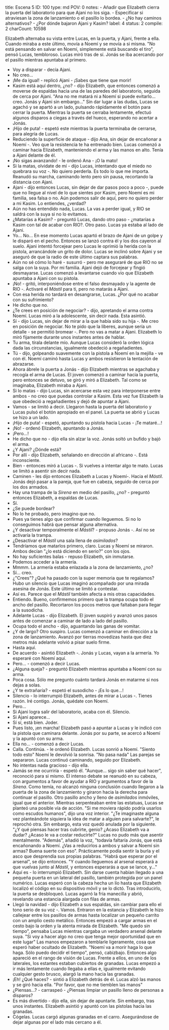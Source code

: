 title:          Escena 5
ID:             100
type:           md
POV:            0
notes:          - Añadir que Elizabeth cierra la puerta del laboratorio para que Ajani no los siga.
                - Especificar si atraviesan la zona de lanzamiento o el pasillo lo bordea.
                - ¿No hay caminos alternativos?
                - ¿Por dónde bajaron Ajani y Kasim?
label:          4
status:         2
compile:        2
charCount:      10598


Elizabeth alternaba su vista entre Lucas, en la puerta, y Ajani, frente a ella. Cuando miraba a este último, movía a Noemí y se movía a si misma.
"No está pensando en salvar en Noemí, simplemente está buscando el tiro", pensó Lucas, tembloroso.
Lucas miró tras de sí. Jonás se iba acercando por el pasillo mientras apuntaba al primero.
- Voy a disparar - decía Ajani.
- No creo...
- ¡Me da igual! - replicó Ajani - ¡Sabes que tiene que morir!
- Kasim está aquí dentro, ¿no? - dijo Elizabeth, que entonces comenzó a moverse de espaldas hacia una de las paredes del laboratorio, seguida de cerca por Ajani.
"Ana no me matará ni a Noemí si puede evitarlo... creo. Jonás y Ajani sin embargo..."
Sin dar lugar a las dudas, Lucas se agachó y se apartó a un lado, pulsando rápidamente el botón para cerrar la puerta. Mientras la puerta se cerraba lentamente, efectuó algunos disparos a ciegas a través del hueco, esperando no acertar a Jonás.
- ¡Hijo de puta! - espetó este mientras la puerta terminaba de cerrarse, para alegría de Lucas.
- Reduciendo la superficie de ataque - dijo Ana, sin dejar de encañonar a Noemí -. Veo que la resistencia te ha entrenado bien.
Lucas comenzó a caminar hacia Elizabeth, manteniendo el arma y las manos en alto. Tenía a Ajani delante de él.
- ¡No sigas avanzando! - le ordenó Ana - ¡O la mato!
- Si la matas, olvidate de mí - dijo Lucas, intentando que el miedo no quebrara su voz -. No quiero perderla. Es todo lo que me importa.
Reanudó su marcha, caminando lento pero sin pausa, recortando la distancia con Ajani.
- Ajani - dijo entonces Lucas, sin dejar de dar pasos poco a poco -, puede que no llegue al nivel de lo que sientes por Kasim, pero Noemí es mi familia, sea falsa o no. Aún podemos salir de aquí, pero no quiero perder a mi Kasim. Lo entiendes, ¿verdad?
- Aún no has entendido nada, Lucas. La vas a perder igual, y RIO se saldrá con la suya si no lo evitamos.
- ¿Matarías a Kasim? - preguntó Lucas, dando otro paso - ¿matarías a Kasim con tal de acabar con RIO?.
Otro paso. Lucas ya estaba al lado de Ajani.
- Yo... No...
En ese momento Lucas apartó el brazo de Ajani de un golpe y le disparó en el pecho. Entonces se lanzó contra él y los dos cayeron al suelo.
Ajani intentó forcejear pero Lucas le oprimió la herida con la pistola, arrancándole un grito de dolor.
Lucas se inclinó sobre Ajani y se aseguró de que la radio de este último captara sus palabras.
- Aún no sé cómo lo haré - susurró - pero me aseguraré de que RIO no se salga con la suya. Por mi familia.
Ajani dejó de forcejear y fingió desmayarse.
Lucas comenzó a levantarse cuando vio que Elizabeth apuntaba a Ajani con su pistola.
- ¡No! - gritó, interponiéndose entre el falso desmayado y la agente de RIO -. Activaré el *Mástil* para ti, pero no matarás a Ajani.
- Con esa herida no tardará en desangrarse, Lucas. ¿Por qué no acabar con su sufrimiento?
- He dicho que no.
- ¿Te crees en posición de negociar? - dijo, apretando el arma contra Noemí.
Lucas miró a la adolescente, sin decir nada. Esta asintió.
- Sí - dijo Lucas, sin dejar de mirar a la que había sido su hija -. Me creo en posición de negociar. No te pido que la liberes, aunque sería un detalle - se permitió bromear -. Pero no vas a matar a Ajani.
Elizabeth lo miró fijamente durante unos instantes antes de hablar.
- Tu arma, tírala delante mío.
Aunque Lucas consideró la orden lógica dada las circunstancias, igualmente obedeció a regañadientes.
- Tú - dijo, golpeando suavemente con la pistola a Noemí en la mejilla - ve con él.
Noemí caminó hasta Lucas y ambos resistieron la tentación de abrazarse.
- Ahora ábrele la puerta a Jonás - dijo Elizabeth mientras se agachaba y recogía el arma de Lucas.
El joven comenzó a caminar hacia la puerta, pero entonces se detuvo, se giró y miró a Elizabeth. Tal como se imaginaba, Elizabeth miraba a Ajani.
- Si lo matas - dijo Lucas, sin acercarse esta vez para interponerse entre ambos - no creo que puedas controlar a Kasim.
Esta vez fue Elizabeth la que obedeció a regañadientes y dejó de apuntar a Ajani.
- Vamos - se limitó a decir.
Llegaron hasta la puerta del laboratorio y Lucas pulsó el botón apropiado en el panel.
La puerta se abrió y Lucas se hizo a un lado.
- ¡Hijo de puta! - espetó, apuntando su pistola hacia Lucas - ¡Te mataré...!
- ¡No! - ordenó Elizabeth, apuntando a Jonás.
- ¡Pero...!
- He dicho que no - dijo ella sin alzar la voz.
Jonás soltó un bufido y bajó el arma.
- ¿Y Ajani? ¿Dónde está?
- Por allí - dijo Elizabeth, señalando en dirección al africano -. Está inconsciente.
- Bien - entonces miró a Lucas -. Si vuelves a intentar algo te mato.
Lucas se limitó a asentir sin decir nada.
- Caminen - les dijo entonces Elizabeth a Lucas y Noemí-. Hacia el *Mástil*.
Jonás dejó pasar a la pareja, que fue en cabeza, seguido de cerca por los dos armados.
- Hay una trampa de la *Sirena* en medio del pasillo, ¿no? - preguntó entonces Elizabeth, a espaldas de Lucas.
- Sí.
- ¿Se puede bordear?
- No lo he probado, pero imagino que no.
- Pues ya tienes algo que confirmar cuando lleguemos. Si no lo conseguimos habrá que pensar alguna alternativa.
- ¿Y desactivar temporalmente el *Mástil*? - propuso Jonás -. Así no se activaría la trampa.
- ¿Desactivar el *Mástil* una sala llena de *asimilados*?
- Tendríamos que matarlos primero, claro.
Lucas y Noemí se miraron. Ambos decían "¿lo está diciendo en serio?" con los ojos.
- No hay suficientes balas - repuso Elizabeth, sin inmutarse.
- Podemos acceder a la armería.
- Mmmm. La armería estaba enlazada a la zona de lanzamiento, ¿no?
- Sí... creo.
- ¿"Crees"? ¿Qué ha pasado con la super memoria que te regalamos?
Hubo un silencio que Lucas imaginó acompañado por una mirada asesina de Jonás.
Este último se limitó a contestar.
- Así es. Parece que el *Mástil* también afecta a mis otras capacidades.
- Entiendo. Bueno, confirmemos primero que la trampa ocupa todo el ancho del pasillo.
Recortaron los pocos metros que faltaban para llegar a la susodicha.
- Adelante Lucas - dijo Elizabeth.
El joven suspiró y avanzó unos pasos antes de comenzar a caminar de lado a lado del pasillo.
- Ocupa todo el ancho - dijo, aguantando las ganas de vomitar.
- ¿Y de largo?
Otro suspiro. Lucas comenzó a caminar en dirección a la zona de lanzamiento.
Avanzó por tierras movedizas hasta que diez metros más adelante volvió a pisar suelo firme.
- Hasta aquí.
- De acuerdo - asintió Elizabeth -. Jonás y Lucas, vayan a la armería. Yo esperaré con Noemí aquí.
- Pero... - comenzó a decir Lucas.
- ¿Alguna queja? - preguntó Elizabeth mientras apuntaba a Noemí con su arma.
- Poca cosa. Sólo me pregunto cuánto tardará Jonás en matarme si nos dejas a solas.
- ¿Y te extrañaría? - espetó el susodicho - ¡Es lo que...!
- Silencio - lo interrumpió Elizabeth, antes de mirar a Lucas -. Tienes razón. Iré contigo. Jonás, quédate con Noemí.
- Pero...
- Si Ajani logra salir del laboratorio, acaba con él.
Silencio.
- Si Ajani aparece...
- Sí sí, está bien. Joder.
- Pues listo, ¡en marcha!
Elizabeth pasó a apuntar a Lucas y le indicó con la pistola que caminara delante. Jonás por su parte, se acercó a Noemí y la apuntó con su arma.
- Ella no... - comenzó a decir Lucas.
- Calla. Continúa. - le ordenó Elizabeth.
Lucas sonrió a Noemí.
"Siento todo esto"
Noemí le devolvió la sonrisa.
"No pasa nada"
Las parejas se separaron. Lucas continuó caminando, seguido por Elizabeth.
- No intentas nada gracioso - dijo ella.
- Jamás se me ocurriría - espetó él.
"Aunque... sigo sin saber qué hacer", reconoció para si mismo.
El intenso debate se reanudó en su cabeza, con argumentos a favor de ayudar a RIO y argumentos a favor de la *Sirena*.
Como temía, no alcanzó ninguna conclusión cuando llegaron a la puerta de la zona de lanzamiento y giraron hacia la derecha para continuar el pasillo.
Otro pasillo ancho y lleno de *asimilados* inmóviles, igual que el anterior.
Mientras serpenteaban entre las estatuas, Lucas se planteó una posible vía de acción.
"Si me moviera rápido podría usarlos como escudos humanos", dijo una voz interior.
"¿Te imaginaste alguna vez planteándote siquiera la idea de matar a alguien para salvarte?", le reprochó otra. Sin embargo, esta voz quedó anulada por la siguiente.
"¿Y qué piensas hacer tras cubrirte, genio? ¿Acaso Elizabeth va a dudar? ¿Acaso le va a costar reducirte?"
Lucas no pudo más que asentir mentalmente.
"Además", añadió la voz, "todavía faltaría Jonás, que está encañonando a Noemí. ¿Vas a reducirlos a ambos y salvar a Noemí sin armas? Buena suerte con eso".
Prácticamente podía sentir la burla y el asco que desprendía sus propias palabras.
"Habrá que esperar por el arsenal", se dijo entonces.
"Y cuando lleguemos al arsenal esperará a que vuelvas junto al *Mástil*, y entonces esperarás a que se lance, y..."
- Aquí es - lo interrumpió Elizabeth.
Sin darse cuenta habían llegado a una pequeña puerta en un lateral del pasillo, también protegida por un panel numérico.
Lucas esperó con la cabeza hecha un lío hasta que Elizabeth localizó el código en su dispositivo móvil y se lo dictó.
Tras introducirlo, la puerta se desbloqueó. Lucas agarró la fría manecilla y abrió, revelando una estancia alargada con filas de armas.
- Llegó la navidad - dijo Elizabeth a sus espaldas, sin cambiar para ello el tono serio de su voz -. Vamos.
Entraron en la estancia y Elizabeth le hizo callejear entre los pasillos de armas hasta localizar un pequeño carrito con un amplio cesto metálico. Entonces empezó a cargar armas en el cesto bajo la orden y la atenta mirada de Elizabeth.
"Me quedo sin tiempo", pensaba Lucas mientras cargaba un verdadero arsenal delante suya.
"Si voy a hacer algo no creo que tenga mejor oportunidad que en este lugar"
Las manos empezaron a temblarle ligeramente, cosa que esperó haber ocultado de Elizabeth.
"Noemí va a morir haga lo que haga. Sólo puedo decidir el tiempo", pensó, cabizbajo.
Entonces algo apareció en el rango de visión de Lucas. Frente a ellos, en uno de los laterales, los estantes estaban cubiertos de granadas.
Lucas empezó a ir más lentamente cuando llegaba a ellas e, igualmente evitando cualquier gesto brusco, alargó la mano hacia las granadas.
- ¡Eh! ¿Qué haces? - sintió a Elizabeth detrás de él.
Lucas alzó las manos y se giró hacia ella.
"Por favor, que no me tiemblen las manos"
- ¿Piensas...? - carraspeó - ¿Piensas limpiar un pasillo lleno de personas a disparos?
- Es más divertido - dijo ella, sin dejar de apuntarle.
Sin embargo, tras unos instantes. Elizabeth asintió y apuntó con las pistolas hacia las granadas.
- Cógelas.
Lucas cargó algunas granadas en el carro. Asegurándose de dejar algunas por el lado más cercano a él.